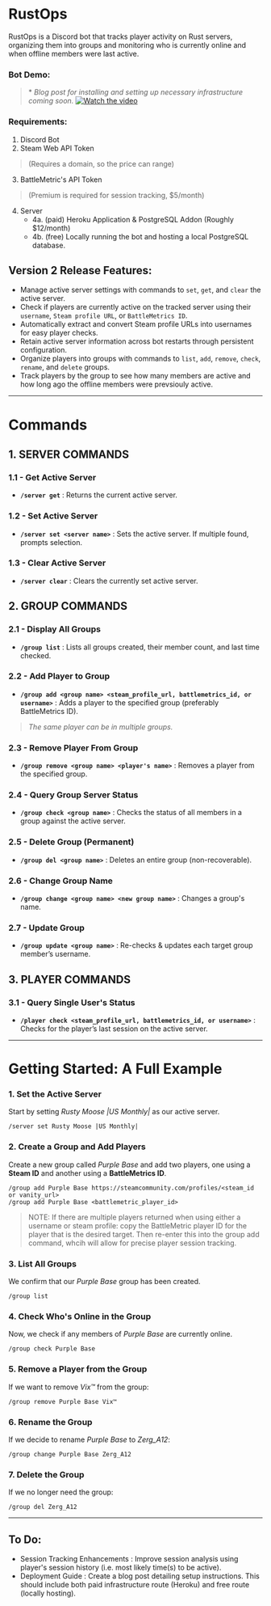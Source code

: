 # RustOps
RustOps is a Discord bot that tracks player activity on Rust servers, organizing them into groups and monitoring who is currently online and when offline members were last active. 

### Bot Demo:
> \* *Blog post for installing and setting up necessary infrastructure coming soon.*
[![Watch the video](https://img.youtube.com/vi/NeKdC2AVGo0/maxresdefault.jpg)](https://www.youtube.com/watch?v=NeKdC2AVGo0)

### Requirements:
1. Discord Bot
2. Steam Web API Token
> (Requires a domain, so the price can range)
3. BattleMetric's API Token
> (Premium is required for session tracking, $5/month)
4. Server
    - 4a. (paid) Heroku Application & PostgreSQL Addon (Roughly $12/month)
    - 4b. (free) Locally running the bot and hosting a local PostgreSQL database. 

## **Version 2 Release Features:**
- Manage active server settings with commands to `set`, `get`, and `clear` the active server.
- Check if players are currently active on the tracked server using their `username`, `Steam profile URL`, or `BattleMetrics ID`.
- Automatically extract and convert Steam profile URLs into usernames for easy player checks.
- Retain active server information across bot restarts through persistent configuration.
- Organize players into groups with commands to `list`, `add`, `remove`, `check`, `rename`, and `delete` groups.
- Track players by the group to see how many members are active and how long ago the offline members were prevsiouly active.
---
# **Commands**
## 1. SERVER COMMANDS
### 1.1 - Get Active Server
- **`/server get`** : Returns the current active server.
### 1.2 - Set Active Server
- **`/server set <server name>`** : Sets the active server. If multiple found, prompts selection.
### 1.3 - Clear Active Server
- **`/server clear`** : Clears the currently set active server.

## 2. GROUP COMMANDS
### 2.1 - Display All Groups
- **`/group list`** : Lists all groups created, their member count, and last time checked.
### 2.2 - Add Player to Group
- **`/group add <group name> <steam_profile_url, battlemetrics_id, or username>`** : Adds a player to the specified group (preferably BattleMetrics ID).  
> *The same player can be in multiple groups.*
### 2.3 - Remove Player From Group
- **`/group remove <group name> <player's name>`** : Removes a player from the specified group.  
### 2.4 - Query Group Server Status
- **`/group check <group name>`** : Checks the status of all members in a group against the active server.  
### 2.5 - Delete Group (Permanent)
- **`/group del <group name>`** : Deletes an entire group (non-recoverable).
### 2.6 - Change Group Name
- **`/group change <group name> <new group name>`** : Changes a group's name.
### 2.7 - Update Group
- **`/group update <group name>`** : Re-checks & updates each target group member’s username.

## 3. PLAYER COMMANDS
### 3.1 - Query Single User's Status
- **`/player check <steam_profile_url, battlemetrics_id, or username>`** : Checks for the player’s last session on the active server.  
---
# **Getting Started: A Full Example**
### 1. Set the Active Server
Start by setting *Rusty Moose |US Monthly|* as our active server.
```
/server set Rusty Moose |US Monthly|
```

### 2. Create a Group and Add Players
Create a new group called *Purple Base* and add two players, one using a **Steam ID** and another using a **BattleMetrics ID**.
```
/group add Purple Base https://steamcommunity.com/profiles/<steam_id or vanity_url>
/group add Purple Base <battlemetric_player_id>
```
> NOTE: If there are multiple players returned when using either a username or steam profile: copy the BattleMetric player ID for the player that is the desired target. Then re-enter this into the group add command, whcih will allow for precise player session tracking.

### 3. List All Groups
We confirm that our *Purple Base* group has been created.
```
/group list
```
### 4. Check Who's Online in the Group
Now, we check if any members of *Purple Base* are currently online.
```
/group check Purple Base
```
### 5. Remove a Player from the Group
If we want to remove *Vix™* from the group:
```
/group remove Purple Base Vix™
```

### 6. Rename the Group
If we decide to rename *Purple Base* to *Zerg_A12*:
```
/group change Purple Base Zerg_A12
```
### 7. Delete the Group
If we no longer need the group:
```
/group del Zerg_A12
```
---
## To Do:
- Session Tracking Enhancements : Improve session analysis using player's session history (i.e. most likely time(s) to be active). 
- Deployment Guide : Create a blog post detailing setup instructions. This should include both paid infrastructure route (Heroku) and free route (locally hosting). 
